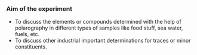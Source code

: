 ### Aim of the experiment
- To discuss the elements or compounds determined with the help of polarography in different types of samples like food stuff, sea water, fuels, etc.
- To discuss other industrial important determinations for traces or minor constituents.
